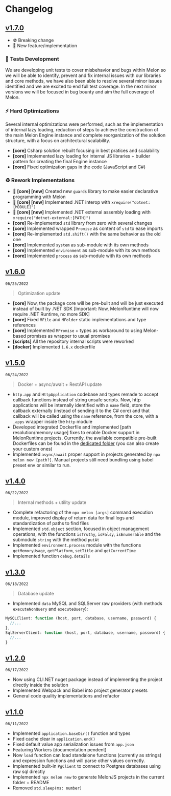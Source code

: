 # Changelog

## [v1.7.0]()

- ☢ Breaking change
- 📌 New feature/implementation 

### 🚀 **Tests Development**

We are developing unit tests to cover misbehavior and bugs within Melon so we will be able to identify, prevent and fix internal issues with our libraries and core methods, we have also been able to resolve several minor issues identified and we are excited to end full test coverage. In the next minor versions we will be focused in bug bounty and aim the full coverage of Melon.

### ⚡ **Hard Optimizations**

Several internal optimizations were performed, such as the implementation of internal lazy loading, reduction of steps to achieve the construction of the main Melon Engine instance and complete reorganization of the solution structure, with a focus on architectural scalability.

- **[core]** Csharp solution rebuilt focusing in best pratices and scalability
- **[core]** Implemented lazy loading for internal JS libraries + builder pattern for creating the final Engine instance
- **[core]** Fixed optimization gaps in the code (JavaScript and C#)

### ♻ **Rework Implementations**

- 📌 **[core] [new]** Created new `guards` library to make easier declarative programming with Melon
- 📌 **[core] [new]** Implemented .NET interop with `xrequire("dotnet:[MODULE]")`
- 📌 **[core] [new]** Implemented .NET external assembly loading with `xrequire("dotnet-external:[PATH]")`
- **[core]** Re-implemented `std` library from zero with several changes
- **[core]** Implemented wrapped `Promise` as content of `std` to ease imports
- **[core]** Re-implemented `std.shift()` with the same behavior as the old one
- **[core]** Implemented `system` as sub-module with its own methods
- **[core]** Implemented `environment` as sub-module with its own methods
- **[core]** Implemented `process` as sub-module with its own methods

## [v1.6.0](https://github.com/MelonRuntime/MelonRuntime/releases/tag/v1.6.0)
`06/25/2022`

> Optimization update

- **[core]** Now, the package core will be pre-built and will be just executed instead of built by .NET SDK [Important: Now, MelonRuntime will now require .NET Runtime, no more SDK]
- **[core]** Fixed `MFile` and `MFolder` static implementations and type references
- **[core]** Implemented `MPromise` + types as workaround to using Melon-based promises as wrapper to usual promises
- **[scripts]** All the repository internal scripts were reworked
- **[docker]** Implemented `1.6.x` dockerfile

## [v1.5.0](https://github.com/MelonRuntime/MelonRuntime/releases/tag/v1.5.0)
`06/24/2022`

> Docker + async/await + RestAPI update

- `http.app` and `HttpApplication` codebase and types remade to accept callback functions instead of string unsafe scripts. Now, http applications will be internally identified with a `name` field, store the callback externally (instead of sending it to the C# core) and that callback will be called using the `name` reference, from the core, with a `_apps` wrapper inside the `http` module
- Developed integrated Dockerfile and implemented [path resolution/memory usage] fixes to enable Docker support in MelonRuntime projects. Currently, the available compatible pre-built Dockerfiles can be found in the [dedicated folder](https://github.com/MelonRuntime/MelonRuntime/tree/main/utils/dockerfiles/) (you can also create your custom ones)
- Implemented `async/await` proper support in projects generated by `npx melon new [path?]`. Manual projects still need bundling using babel preset env or similar to run.

## [v1.4.0](https://github.com/MelonRuntime/MelonRuntime/releases/tag/v1.4.0)
`06/22/2022`

> Internal methods + utility update

- Complete refactoring of the `npx melon [args]` command execution module, improved display of return data for final logs and standardization of paths to find files
- Implemented `std.object` section, focused in object management operations, with the functions `isTruthy`, `isFalsy`, `isEnumerable` and the submodule `string` with the method `putAt`
- Implemented `environment.process` module with the functions `getMemoryUsage`, `getPlatform`, `setTitle` and `getCurrentTime`
- Implemented function `debug.details`

## [v1.3.0](https://github.com/MelonRuntime/MelonRuntime/releases/tag/v1.3.0)
`06/18/2022`

> Database update

- Implemented `data` MySQL and SQLServer raw providers (with methods `executeNonQuery` and `executeQuery`):

```ts
MySQLClient: function (host, port, database, username, password) {
  //...
},
SqlServerClient: function (host, port, database, username, password) {
  //...
}
```

## [v1.2.0](https://github.com/MelonRuntime/MelonRuntime/releases/tag/v1.2.0)
`06/17/2022`

- Now using CLI.NET nuget package instead of implementing the project directly inside the solution
- Implemented Webpack and Babel into project generator presets
- General code quality implementations and refactor

## [v1.1.0](https://github.com/MelonRuntime/MelonRuntime/releases/tag/v1.1.0)
`06/11/2022`

- Implemented `application.baseDir()` function and types
- Fixed cache clear in `application.end()`
- Fixed default value app serialization issues from `app.json`
- Featuring Workers (documentation pendent)
- Now `load` function can load standalone functions (currently as strings) and expression functions and will parse other values correctly.
- Implemented built-in `PgClient` to connect to Postgres databases using raw sql directly
- Implemented `npx melon new` to generate MelonJS projects in the current folder + README
- Removed `std.sleep(ms: number)`